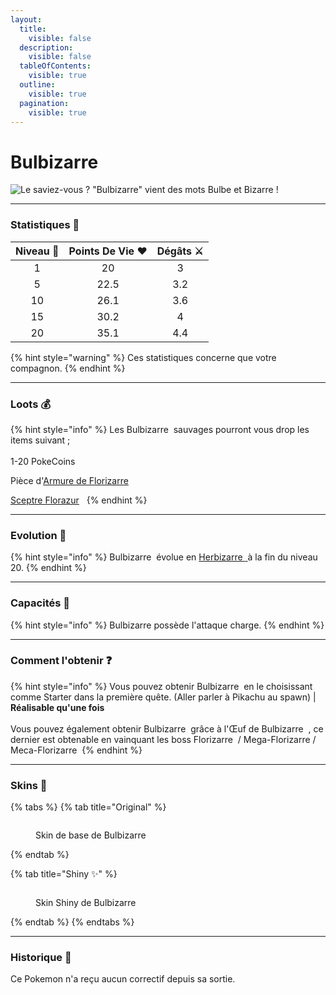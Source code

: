 ```yaml
---
layout:
  title:
    visible: false
  description:
    visible: false
  tableOfContents:
    visible: true
  outline:
    visible: true
  pagination:
    visible: true
---
```


# Bulbizarre

<img src="../../../.gitbook/assets/file.excalidraw (4).svg" alt="Le saviez-vous ? &#x22;Bulbizarre&#x22; vient des mots Bulbe et Bizarre !" class="gitbook-drawing">

***

### Statistiques 💠

| Niveau 🧪 | Points De Vie ❤️ | Dégâts ⚔️ |
| :-------: | :--------------: | :-------: |
|     1     |        20        |     3     |
|     5     |       22.5       |    3.2    |
|     10    |       26.1       |    3.6    |
|     15    |       30.2       |     4     |
|     20    |       35.1       |    4.4    |

{% hint style="warning" %}
Ces statistiques concerne que votre compagnon.
{% endhint %}

***

### Loots 💰

{% hint style="info" %}
Les Bulbizarre <img src="../../../.gitbook/assets/balbasaur (3).png" alt="" data-size="line"> sauvages pourront vous drop les items suivant ; \
\
&#x20;1-20 PokeCoins <img src="../../../.gitbook/assets/image (140).png" alt="" data-size="line">

Pièce d'[Armure de Florizarre](../../../equipement/armures/armure-de-florizarre.md) <img src="../../../.gitbook/assets/venusaur_armors (5).png" alt="" data-size="line"> <img src="../../../.gitbook/assets/image (254).png" alt="" data-size="original">&#x20;

[Sceptre Florazur](../../../equipement/armes/sceptre-florazur.md) <img src="../../../.gitbook/assets/image (253).png" alt="" data-size="line"> <img src="../../../.gitbook/assets/image (255).png" alt="" data-size="original">
{% endhint %}

***

### Evolution 🔆

{% hint style="info" %}
Bulbizarre <img src="../../../.gitbook/assets/balbasaur (3).png" alt="" data-size="line"> évolue en [Herbizarre <img src="../../../.gitbook/assets/ivysaur (3).png" alt="" data-size="line"> ](a.md)à la fin du niveau 20.
{% endhint %}

***

### Capacités  🏹

{% hint style="info" %}
Bulbizarre<img src="../../../.gitbook/assets/balbasaur (4).png" alt="" data-size="line"> possède l'attaque charge.&#x20;
{% endhint %}

***

### Comment l'obtenir ❓

{% hint style="info" %}
Vous pouvez obtenir Bulbizarre <img src="../../../.gitbook/assets/balbasaur (4).png" alt="" data-size="line"> en le choisissant comme Starter dans la première quête. (Aller parler à Pikachu au spawn) | **Réalisable qu'une fois**\
\
Vous pouvez également obtenir Bulbizarre <img src="../../../.gitbook/assets/balbasaur (4).png" alt="" data-size="line"> grâce à l'Œuf de Bulbizarre <img src="../../../.gitbook/assets/image (252).png" alt="" data-size="line"> , ce dernier est obtenable en vainquant les boss Florizarre <img src="../../../.gitbook/assets/venusaur (7).png" alt="" data-size="line"> / Mega-Florizarre<img src="../../../.gitbook/assets/venusaur_mega (3).png" alt="" data-size="line"> / Meca-Florizarre <img src="../../../.gitbook/assets/mecha-mega-venusaur3 (5).png" alt="" data-size="line">
{% endhint %}

***

### Skins 🎨

{% tabs %}
{% tab title="Original" %}
<figure><img src="../../../.gitbook/assets/balbasaur.png" alt=""><figcaption><p>Skin de base de Bulbizarre</p></figcaption></figure>
{% endtab %}

{% tab title="Shiny ✨" %}
<figure><img src="../../../.gitbook/assets/balbasaur_shiny.png" alt=""><figcaption><p>Skin Shiny de Bulbizarre</p></figcaption></figure>
{% endtab %}
{% endtabs %}

***

### Historique 📖&#x20;

Ce Pokemon n'a reçu aucun correctif depuis sa sortie.
